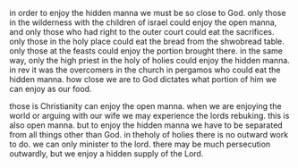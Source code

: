 in order to enjoy the hidden manna we must be so close to God. only those in the wilderness
with the children of israel could enjoy the open manna, and only those who had right to
the outer court could eat the sacrifices. only those in the holy place could eat the bread
from the shwobread table. only those at the feasts could enjoy the portion brought there.
in the same way, only the high priest in the holy of holies could enjoy the hidden manna.
in rev it was the overcomers in the church in pergamos who could eat the hidden manna.
how close we are to God dictates what portion of him we can enjoy as our food.

those is Christianity can enjoy the open manna. when we are enjoying the world or arguing with our wife we may experience the lords rebuking. this is also open manna. but to enjoy the hidden manna we have to be separated from all things other than God. in theholy of holies there is no outward work to do. we can only minister to the lord. there may be much persecution outwardly, but we enjoy a hidden supply of the Lord.
